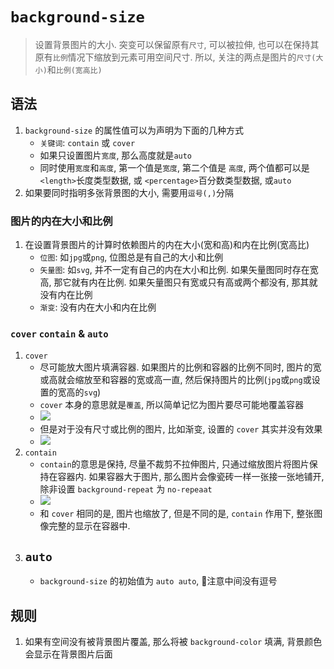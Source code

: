 # `background-size`
> 设置背景图片的大小. 突变可以保留原有`尺寸`, 可以被拉伸, 也可以在保持其原有`比例`情况下缩放到元素可用空间尺寸.
> 所以, 关注的两点是图片的`尺寸(大小)`和`比例(宽高比)`
## 语法
1. `background-size` 的属性值可以为声明为下面的几种方式
    - `关键词`: `contain` 或 `cover`
    - 如果只设置图片`宽度`, 那么高度就是`auto`
    - 同时使用`宽度`和`高度`, 第一个值是`宽度`, 第二个值是 `高度`, 两个值都可以是 `<length>`长度类型数据, 或 `<percentage>`百分数类型数据, 或`auto`
2. 如果要同时指明多张背景图的大小, 需要用`逗号(,)`分隔
### 图片的内在大小和比例
1. 在设置背景图片的计算时依赖图片的内在大小(宽和高)和内在比例(宽高比)
    - `位图`: 如`jpg`或`png`, 位图总是有自己的大小和比例
    - `矢量图`: 如`svg`, 并不一定有自己的内在大小和比例. 如果矢量图同时存在宽高, 那它就有内在比例. 如果矢量图只有宽或只有高或两个都没有, 那其就没有内在比例
    - `渐变`: 没有内在大小和内在比例
### `cover` `contain` & `auto`
1. `cover`
    - 尽可能放大图片填满容器. 如果图片的比例和容器的比例不同时, 图片的宽或高就会缩放至和容器的宽或高一直, 然后保持图片的比例(`jpg`或`png`或设置的宽高的`svg`)
    - `cover` 本身的意思就是`覆盖`, 所以简单记忆为图片要尽可能地覆盖容器
    - ![](../../image/Snipaste_2022-03-03_22-37-29.png)
    - 但是对于没有尺寸或比例的图片, 比如渐变, 设置的 `cover` 其实并没有效果
    - ![](../../image/Snipaste_2022-03-05_08-04-02.png)
2. `contain`
    - `contain`的意思是保持, 尽量不裁剪不拉伸图片, 只通过缩放图片将图片保持在容器内. 如果容器大于图片, 那么图片会像瓷砖一样一张接一张地铺开, 除非设置 `background-repeat` 为 `no-repeaat`
    - ![](../../image/Snipaste_2022-03-05_08-10-53.png)
    - 和 `cover` 相同的是, 图片也缩放了, 但是不同的是, `contain` 作用下, 整张图像完整的显示在容器中.
3. `auto`
    - 
    - `background-size` 的初始值为 `auto auto`, 📕注意中间没有逗号
## 规则
1. 如果有空间没有被背景图片覆盖, 那么将被 `background-color` 填满, 背景颜色会显示在背景图片后面